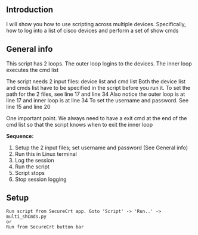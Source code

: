 ## Introduction

I will show you how to use scripting across multiple devices. 
Specifically,  how to log into a list of cisco devices and perform a set of show cmds

## General info

This script has 2 loops. 
The outer loop logins to the devices. 
The inner loop executes the cmd list

The script needs 2 input files: device list and cmd list
Both the device list and cmds list have to be specified in the script before you run it. 
To set the path for the 2 files, see line 17 and line 34
Also notice the outer loop is at line 17 and inner loop is at line 34
To set the username and password. See line 15 and line 20

One important point. 
We always need to have a exit cmd at the end of the cmd list so that the 
script knows when to exit the inner loop


**Sequence:**

1. Setup the 2 input files; set username and password (See General info)
2. Run this in Linux terminal
3. Log the session
4. Run the script
5. Script stops
6. Stop session logging


## Setup
```
Run script from SecureCrt app. Goto 'Script' -> 'Run..' -> multi_shCmds.py
or
Run from SecureCrt button bar
```

